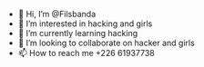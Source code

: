 - 👋 Hi, I’m @Filsbanda
- 👀 I’m interested in hacking and girls
- 🌱 I’m currently learning hacking 
- 💞️ I’m looking to collaborate on hacker and girls
- 📫 How to reach me +226 61937738

<!---
Filsbanda/Filsbanda is a ✨ special ✨ repository because its `README.md` (this file) appears on your GitHub profile.
You can click the Preview link to take a look at your changes.
--->
